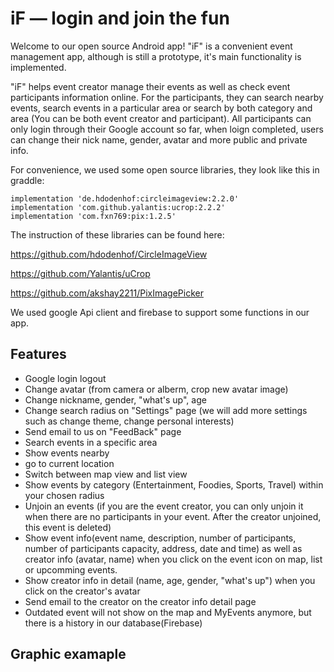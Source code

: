 # iF — login and join the fun

Welcome to our open source Android app! "iF" is a convenient event management app, although is still a prototype, it's main functionality is implemented. 

"iF" helps event creator manage their events as well as check event participants information online. For the participants, they can search nearby events, search events in a particular area or search by both category and area (You can be both event creator and participant). All participants can only login through their Google account so far, when loign completed, users can change their nick name, gender, avatar and more public and private info.

For convenience, we used some open source libraries, they look like this in graddle:
```
implementation 'de.hdodenhof:circleimageview:2.2.0'
implementation 'com.github.yalantis:ucrop:2.2.2'
implementation 'com.fxn769:pix:1.2.5'
```
The instruction of these libraries can be found here:

https://github.com/hdodenhof/CircleImageView

https://github.com/Yalantis/uCrop

https://github.com/akshay2211/PixImagePicker

We used google Api client and firebase to support some functions in our app.

## Features
- Google login logout
- Change avatar (from camera or alberm, crop new avatar image)
- Change nickname, gender, "what's up", age
- Change search radius on "Settings" page (we will add more settings such as change theme, change personal interests)
- Send email to us on "FeedBack" page
- Search events in a specific area
- Show events nearby
- go to current location
- Switch between map view and list view
- Show events by category (Entertainment, Foodies, Sports, Travel) within your chosen radius
- Unjoin an events (if you are the event creator, you can only unjoin it when there are no participants in your event. After the creator unjoined, this event is deleted)
- Show event info(event name, description, number of participants, number of participants capacity, address, date and time) as well as creator info (avatar, name) when you click on the event icon on map, list or upcomming events.
- Show creator info in detail (name, age, gender, "what's up") when you click on the creator's avatar
- Send email to the creator on the creator info detail page
- Outdated event will not show on the map and MyEvents anymore, but there is a history in our database(Firebase)

## Graphic examaple


